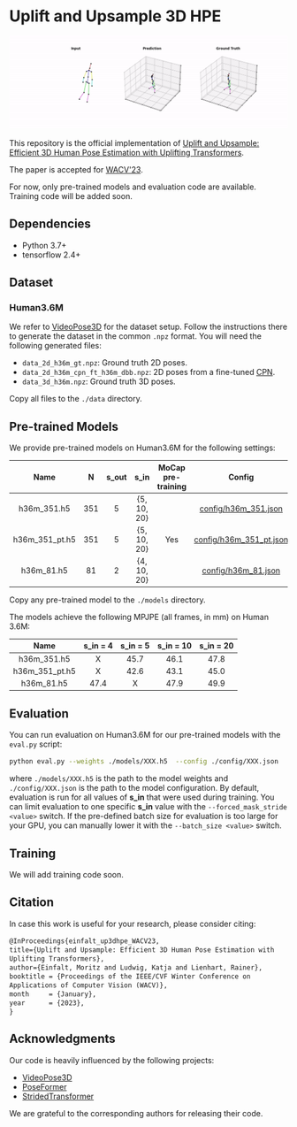# Uplift and Upsample 3D HPE

![Example](examples/example.gif)

This repository is the official implementation of [Uplift and Upsample: Efficient 3D Human Pose Estimation with Uplifting Transformers](https://arxiv.org/abs/2210.06110). 

The paper is accepted for [WACV'23](https://wacv2023.thecvf.com). 

For now, only pre-trained models and evaluation code are available.
Training code will be added soon.

## Dependencies
 * Python 3.7+
 * tensorflow 2.4+

## Dataset
### Human3.6M
We refer to [VideoPose3D](https://github.com/facebookresearch/VideoPose3D/blob/master/DATASETS.md) for the dataset setup. 
Follow the instructions there to generate the dataset in the common  `.npz` format. 
You will need the following generated files:

  * `data_2d_h36m_gt.npz`: Ground truth 2D poses. 
  * `data_2d_h36m_cpn_ft_h36m_dbb.npz`: 2D poses from a fine-tuned [CPN](https://github.com/GengDavid/pytorch-cpn).  
  * `data_3d_h36m.npz`: Ground truth 3D poses. 

Copy all files to the `./data` directory.

## Pre-trained Models
We provide pre-trained models on Human3.6M for the following settings:

|      Name      |  N  |  s_out  |     s_in      |  MoCap pre-training  |                           Config                            |                                               Download                                                |
|:--------------:|:---:|:-------:|:-------------:|:--------------------:|:-----------------------------------------------------------:|:-----------------------------------------------------------------------------------------------------:|
|  h36m_351.h5   | 351 |    5    |  {5, 10, 20}  |                      |        [config/h36m_351.json](config/h36m_351.json)         |  [Google Drive](https://drive.google.com/file/d/1tzDf2IiTQDmsHiNQLmrPlFwN4arGUORa/view?usp=sharing)   |
| h36m_351_pt.h5 | 351 |    5    |  {5, 10, 20}  |         Yes          |     [config/h36m_351_pt.json](config/h36m_351_pt.json)      |  [Google Drive](https://drive.google.com/file/d/1pVGmA5x23y-cmRfntbkWJIODv_yNqHfJ/view?usp=sharing)   |
|   h36m_81.h5   | 81  |    2    |  {4, 10, 20}  |                      |      [config/h36m_81.json](config/h36m_81.json)       |    [Google Drive](https://drive.google.com/file/d/1Gba54Tf86YNEhSkLEl48miJvzWy8HQS3/view?usp=sharing) |

Copy any pre-trained model to the `./models` directory.

The models achieve the following MPJPE (all frames, in mm) on Human 3.6M:

|      Name      | s_in = 4 | s_in = 5 | s_in = 10 | s_in = 20 |
|:--------------:|:--------:|:--------:|:---------:|:---------:|
|  h36m_351.h5   |    X     |   45.7   |   46.1    |   47.8    |
| h36m_351_pt.h5 |    X     |   42.6   |   43.1    |   45.0    |
|   h36m_81.h5   |   47.4   |    X     |   47.9    |   49.9    |


## Evaluation

You can run evaluation on Human3.6M for our pre-trained models with the `eval.py` script:

```bash
python eval.py --weights ./models/XXX.h5  --config ./config/XXX.json
```

where `./models/XXX.h5` is the path to the model weights and `./config/XXX.json` is the path to the model configuration.
By default, evaluation is run for all values of **s_in** that were used during training. 
You can limit evaluation to one specific **s_in** value with the `--forced_mask_stride <value>` switch.
If the pre-defined batch size for evaluation is too large for your GPU, you can manually lower it with the `--batch_size <value>` switch.


## Training

We will add training code soon.

## Citation
In case this work is useful for your research, please consider citing:

    @InProceedings{einfalt_up3dhpe_WACV23,
    title={Uplift and Upsample: Efficient 3D Human Pose Estimation with Uplifting Transformers},
    author={Einfalt, Moritz and Ludwig, Katja and Lienhart, Rainer},
    booktitle = {Proceedings of the IEEE/CVF Winter Conference on Applications of Computer Vision (WACV)},
    month     = {January},
    year      = {2023},
    }


## Acknowledgments

Our code is heavily influenced by the following projects:

* [VideoPose3D](https://github.com/facebookresearch/VideoPose3D)
* [PoseFormer](https://github.com/zczcwh/PoseFormer)
* [StridedTransformer](https://github.com/Vegetebird/StridedTransformer-Pose3D)

We are grateful to the corresponding authors for releasing their code.
